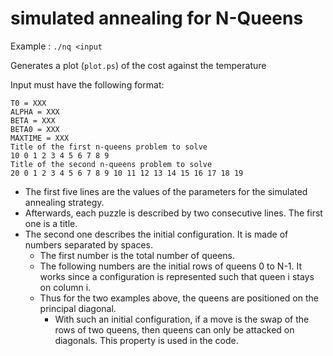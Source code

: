 # simulated annealing for N-Queens

Example : `./nq <input`

Generates a plot (`plot.ps`) of the cost against the temperature

Input must have the following format:

```
T0 = XXX
ALPHA = XXX
BETA = XXX
BETA0 = XXX
MAXTIME = XXX
Title of the first n-queens problem to solve
10 0 1 2 3 4 5 6 7 8 9
Title of the second n-queens problem to solve
20 0 1 2 3 4 5 6 7 8 9 10 11 12 13 14 15 16 17 18 19
```

* The first five lines are the values of the parameters for the 
  simulated annealing strategy.
* Afterwards, each puzzle is described by two consecutive lines. 
  The first one is a title.
* The second one describes the initial configuration. 
  It is made of numbers separated by spaces.
  * The first number is the total number of queens.
  * The following numbers are the initial rows of queens 0 to N-1.
    It works since a configuration is represented such that queen i 
    stays on column i.
  * Thus for the two examples above, the queens are positioned on 
    the principal diagonal.
    * With such an initial configuration, if a move is the swap of 
      the rows of two queens, then queens can only be attacked on 
      diagonals. This property is used in the code.
